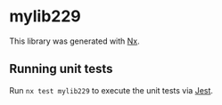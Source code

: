 # mylib229

This library was generated with [Nx](https://nx.dev).

## Running unit tests

Run `nx test mylib229` to execute the unit tests via [Jest](https://jestjs.io).
